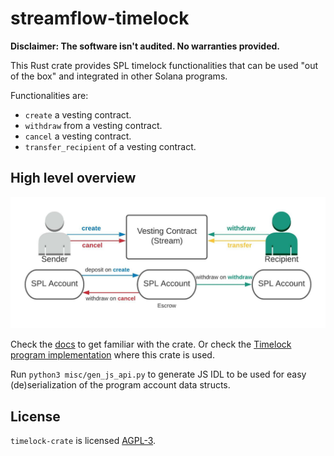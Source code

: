 streamflow-timelock
===================
**Disclaimer: The software isn't audited. No warranties provided.**

This Rust crate provides SPL timelock functionalities that can be used "out of the box" and integrated in other Solana programs.

Functionalities are:
- `create` a vesting contract.
- `withdraw` from a vesting contract.
- `cancel` a vesting contract.
- `transfer_recipient` of a vesting contract.

High level overview
--
![Overview](/misc/overview.jpeg)

Check the [docs](https://docs.rs/streamflow-timelock/) to get familiar with the crate.
Or check the [Timelock program implementation](https://github.com/streamflow-finance/timelock) where this crate is used.

Run `python3 misc/gen_js_api.py` to generate JS IDL to be used for easy (de)serialization of the program account data structs.

License
-------

`timelock-crate` is licensed [AGPL-3](LICENSE).